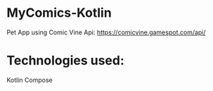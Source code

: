 # MyComics-Kotlin
Pet App using Comic Vine Api: https://comicvine.gamespot.com/api/

# Technologies used:
Kotlin
Compose
